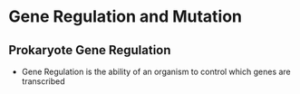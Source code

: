# Gene Regulation and Mutation
## Prokaryote Gene Regulation
- Gene Regulation is the ability of an organism to control which genes are transcribed